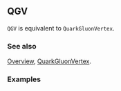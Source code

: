 ## QGV

`QGV` is equivalent to `QuarkGluonVertex`.

### See also

[Overview](Extra/FeynCalc.md), [QuarkGluonVertex](QuarkGluonVertex.md).

### Examples